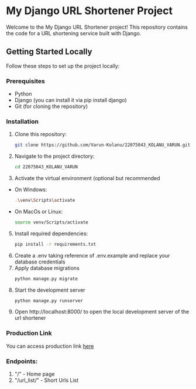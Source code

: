 # My Django URL Shortener Project

Welcome to the My Django URL Shortener project! This repository contains the code for a URL shortening service built with Django.

## Getting Started Locally

Follow these steps to set up the project locally:

### Prerequisites

- Python
- Django (you can install it via pip install django)
- Git (for cloning the repository)

### Installation

1. Clone this repository:

   ```bash
   git clone https://github.com/Varun-Kolanu/22075043_KOLANU_VARUN.git

2. Navigate to the project directory:

   ```bash
   cd 22075043_KOLANU_VARUN

3. Activate the virtual environment (optional but recommended
 - On Windows:

   ```bash
   .\venv\Scripts\activate    

- On MacOs or Linux:

   ```bash
   source venv/Scripts/activate   

5. Install required dependencies:
   ```bash
   pip install -r requirements.txt

6. Create a .env taking reference of .env.example and replace your database credentials
7. Apply database migrations
   ```bash
   python manage.py migrate

8. Start the development server
   ```bash
   python manage.py runserver

9. Open http://localhost:8000/ to open the local development server of the url shortener


### Production Link

You can access production link [here](https://url-shortener-k8ut.onrender.com/)


### Endpoints:

1. "/" - Home page
2. "/url_list/" - Short Urls List
   
